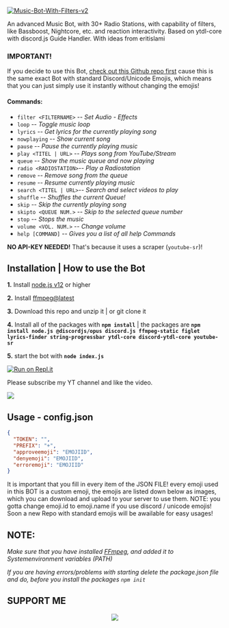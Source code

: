 [![Music-Bot-With-Filters-v2](https://github-readme-stats.vercel.app/api/pin/?username=navaneethkm004&repo=Music-Bot-With-Filters-v2&theme=dark)](https://github.com/StaticGamerYT-India/Music-Bot-For-Discord)<br/>

An advanced Music Bot, with 30+ Radio Stations, with capability of filters, like Bassboost, Nightcore, etc. and reaction interactivity. Based on ytdl-core with discord.js Guide Handler. With ideas from eritislami 

### **IMPORTANT!** 

If you decide to use this Bot, [check out this Github repo first](https://github.com/StaticGamerYT-India/Music-Bot-For-Discord) cause this is the same exact Bot with standard Discord/Unicode Emojis, which means that you can just simply use it instantly without changing the emojis!

#### Commands:

- `filter <FILTERNAME>` --    *Set Audio - Effects*
- `loop`                --    *Toggle music loop*
- `lyrics`              --    *Get lyrics for the currently playing song*
- `nowplaying`          --    *Show current song*
- `pause`               --    *Pause the currently playing music*
- `play <TITEL | URL>`  --    *Plays song from YouTube/Stream*
- `queue`               --    *Show the music queue and now playing*
- `radio <RADIOSTATION>`--    *Play a Radiostation*
- `remove`              --    *Remove song from the queue*
- `resume`              --    *Resume currently playing music*
- `search <TITEL | URL>`--    *Search and select videos to play*
- `shuffle`             --    *Shuffles the current Queue!*
- `skip`                --    *Skip the currently playing song*
- `skipto <QUEUE NUM.>` --    *Skip to the selected queue number*
- `stop`                --    *Stops the music*
- `volume <VOL. NUM.>`  --    *Change volume*
- `help [COMMAND]`      --    *Gives you a list of all help Commands*

**NO API-KEY NEEDED!** That's because it uses a scraper (`youtube-sr`)!

## Installation | How to use the Bot

 **1.** Install [node.js v12](https://nodejs.org/api/cli.html#cli_unhandled_rejections_mode) or higher

 **2.** Install [ffmpeg@latest](https://ffmpeg.org) 

 **3.** Download this repo and unzip it    |    or git clone it
 
 **4.** Install all of the packages with **`npm install`**     |  the packages are   **`npm install node.js @discordjs/opus discord.js ffmpeg-static figlet lyrics-finder string-progressbar ytdl-core discord-ytdl-core youtube-sr`**
 
 **5.** start the bot with **`node index.js`**<br/>
 
 [![Run on Repl.it](https://repl.it/@StaticGamerYTIn/Music-Bot-For-Discord-1)](https://repl.it/@StaticGamerYTIn/Music-Bot-For-Discord-1)</br>


Please subscribe my YT channel and like the video.

<a href="https://www.youtube.com/channel/UCSqkMUjNAYX9m15ZMF60ClA?sub_confirmation=1" target="_blank" style="display: inline-block;">
                <img
                    src="https://upload.wikimedia.org/wikipedia/commons/thumb/5/52/YouTube_social_white_circle_(2017).svg/1024px-YouTube_social_white_circle_(2017).svg.png" 
                    align="center"
                />
 </a>




## Usage - config.json

```json
{
  "TOKEN": "",
  "PREFIX": "+",
  "approveemoji": "EMOJIID",
  "denyemoji": "EMOJIID",
  "erroremoji": "EMOJIID"
}
```

It is important that you fill in every item of the JSON FILE! every emoji used in this BOT is a custom emoji, the emojis are listed down below as images, which you can download and upload to your server to use them. NOTE: you gotta change emoji.id to emoji.name if you use discord / unicode emojis! Soon a new Repo with standard emojis will be awailable for easy usages!

## **NOTE:**

*Make sure that you have installed [FFmpeg](https://ffmpeg.org), and added it to Systemenvironment variables (PATH)*

*If you are having errors/problems with starting delete the package.json file and do, before you install the packages `npm init`*

## SUPPORT ME

<div align="center">
            <a href="https://www.youtube.com/channel/UCSqkMUjNAYX9m15ZMF60ClA?sub_confirmation=1" target="_blank" style="display: inline-block;">
                <img
                    src="https://1000logos.net/wp-content/uploads/2017/05/youtube-symbol.jpg" 
                    align="center"
                />
            </a></div>




